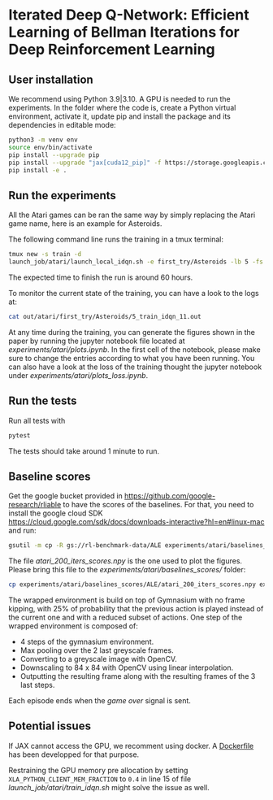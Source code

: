 # Iterated Deep Q-Network: Efficient Learning of Bellman Iterations for Deep Reinforcement Learning

## User installation
We recommend using Python 3.9|3.10.
A GPU is needed to run the experiments. In the folder where the code is, create a Python virtual environment, activate it, update pip and install the package and its dependencies in editable mode:
```bash
python3 -m venv env
source env/bin/activate
pip install --upgrade pip
pip install --upgrade "jax[cuda12_pip]" -f https://storage.googleapis.com/jax-releases/jax_cuda_releases.html
pip install -e .
```

## Run the experiments
All the Atari games can be ran the same way by simply replacing the Atari game name, here is an example for Asteroids.

The following command line runs the training in a tmux terminal:
```Bash
tmux new -s train -d
launch_job/atari/launch_local_idqn.sh -e first_try/Asteroids -lb 5 -fs 1 -ls 1 -ns 1
```
The expected time to finish the run is around 60 hours.

To monitor the current state of the training, you can have a look to the logs at:
```Bash
cat out/atari/first_try/Asteroids/5_train_idqn_11.out
```

At any time during the training, you can generate the figures shown in the paper by running the jupyter notebook file located at *experiments/atari/plots.ipynb*. In the first cell of the notebook, please make sure to change the entries according to what you have been running. You can also have a look at the loss of the training thought the jupyter notebook under *experiments/atari/plots_loss.ipynb*.

## Run the tests
Run all tests with
```Bash
pytest
```
The tests should take around 1 minute to run.

## Baseline scores
Get the google bucket provided in https://github.com/google-research/rliable to have the scores of the baselines. For that, you need to install the google cloud SDK https://cloud.google.com/sdk/docs/downloads-interactive?hl=en#linux-mac and run:
```bash
gsutil -m cp -R gs://rl-benchmark-data/ALE experiments/atari/baselines_scores/
```
The file *atari_200_iters_scores.npy* is the one used to plot the figures. Please bring this file to the *experiments/atari/baselines_scores/* folder:
```bash
cp experiments/atari/baselines_scores/ALE/atari_200_iters_scores.npy experiments/atari/baselines_scores/
```

The wrapped environment is build on top of Gymnasium with no frame kipping, with 25% of probability that the previous action is played instead of the current one and with a reduced subset of actions. 
One step of the wrapped environment is composed of:
- 4 steps of the gymnasium environment.
- Max pooling over the 2 last greyscale frames.
- Converting to a greyscale image with OpenCV.
- Downscaling to 84 x 84 with OpenCV using linear interpolation.
- Outputting the resulting frame along with the resulting frames of the 3 last steps. 

Each episode ends when the _game over_ signal is sent.

## Potential issues
If JAX cannot access the GPU, we recomment using docker. A [Dockerfile](Dockerfile) has been developped for that purpose.

Restraining the GPU memory pre allocation by setting ```XLA_PYTHON_CLIENT_MEM_FRACTION``` to ```0.4``` in line 15 of file *launch_job/atari/train_idqn.sh* might solve the issue as well.